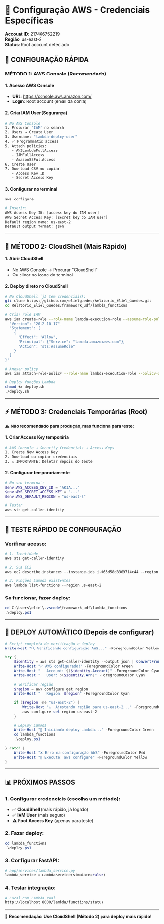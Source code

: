 # 🔐 Configuração AWS - Credenciais Específicas
**Account ID**: 217466752219  
**Região**: us-east-2  
**Status**: Root account detectado

## 🎯 **CONFIGURAÇÃO RÁPIDA**

### **MÉTODO 1: AWS Console (Recomendado)**

#### **1. Acesso AWS Console**
- **URL**: https://console.aws.amazon.com/
- **Login**: Root account (email da conta)

#### **2. Criar IAM User (Segurança)**
```bash
# No AWS Console:
1. Procurar "IAM" no search
2. Users → Create User
3. Username: "lambda-deploy-user"
4. ✅ Programmatic access
5. Attach policies:
   - AWSLambdaFullAccess
   - IAMFullAccess
   - AmazonS3FullAccess
6. Create User
7. Download CSV ou copiar:
   - Access Key ID
   - Secret Access Key
```

#### **3. Configurar no terminal**
```powershell
aws configure

# Inserir:
AWS Access Key ID: [access key do IAM user]
AWS Secret Access Key: [secret key do IAM user]
Default region name: us-east-2
Default output format: json
```

---

## 🚀 **MÉTODO 2: CloudShell (Mais Rápido)**

#### **1. Abrir CloudShell**
- No AWS Console → Procurar "CloudShell"
- Ou clicar no ícone do terminal

#### **2. Deploy direto no CloudShell**
```bash
# No CloudShell (já tem credenciais):
git clone https://github.com/elielguedes/Relatorio_Eliel_Guedes.git
cd Relatorio_Eliel_Guedes/framework_udf/lambda_functions

# Criar role IAM
aws iam create-role --role-name lambda-execution-role --assume-role-policy-document '{
  "Version": "2012-10-17",
  "Statement": [
    {
      "Effect": "Allow",
      "Principal": {"Service": "lambda.amazonaws.com"},
      "Action": "sts:AssumeRole"
    }
  ]
}'

# Anexar policy
aws iam attach-role-policy --role-name lambda-execution-role --policy-arn arn:aws:iam::aws:policy/service-role/AWSLambdaBasicExecutionRole

# Deploy funções Lambda
chmod +x deploy.sh
./deploy.sh
```

---

## ⚡ **MÉTODO 3: Credenciais Temporárias (Root)**

**⚠️ Não recomendado para produção, mas funciona para teste:**

#### **1. Criar Access Key temporária**
```bash
# AWS Console → Security Credentials → Access Keys
1. Create New Access Key
2. Download ou copiar credenciais
3. ⚠️ IMPORTANTE: Deletar depois do teste
```

#### **2. Configurar temporariamente**
```powershell
# No seu terminal:
$env:AWS_ACCESS_KEY_ID = "AKIA..."
$env:AWS_SECRET_ACCESS_KEY = "..."
$env:AWS_DEFAULT_REGION = "us-east-2"

# Testar
aws sts get-caller-identity
```

---

## 🧪 **TESTE RÁPIDO DE CONFIGURAÇÃO**

### **Verificar acesso:**
```powershell
# 1. Identidade
aws sts get-caller-identity

# 2. Sua EC2
aws ec2 describe-instances --instance-ids i-063d58d8309714c44 --region us-east-2

# 3. Funções Lambda existentes
aws lambda list-functions --region us-east-2
```

### **Se funcionar, fazer deploy:**
```powershell
cd C:\Users\eliel\.vscode\framework_udf\lambda_functions
.\deploy.ps1
```

---

## 🎯 **DEPLOY AUTOMÁTICO (Depois de configurar)**

```powershell
# Script completo de verificação e deploy
Write-Host "🔍 Verificando configuração AWS..." -ForegroundColor Yellow

try {
    $identity = aws sts get-caller-identity --output json | ConvertFrom-Json
    Write-Host "✅ AWS configurado!" -ForegroundColor Green
    Write-Host "   Account: $($identity.Account)" -ForegroundColor Cyan
    Write-Host "   User: $($identity.Arn)" -ForegroundColor Cyan
    
    # Verificar região
    $region = aws configure get region
    Write-Host "   Region: $region" -ForegroundColor Cyan
    
    if ($region -ne "us-east-2") {
        Write-Host "⚠️  Ajustando região para us-east-2..." -ForegroundColor Yellow
        aws configure set region us-east-2
    }
    
    # Deploy Lambda
    Write-Host "🚀 Iniciando deploy Lambda..." -ForegroundColor Green
    cd lambda_functions
    .\deploy.ps1
    
} catch {
    Write-Host "❌ Erro na configuração AWS" -ForegroundColor Red
    Write-Host "🔧 Execute: aws configure" -ForegroundColor Yellow
}
```

---

## 📊 **PRÓXIMOS PASSOS**

### **1. Configurar credenciais (escolha um método):**
- ✅ **CloudShell** (mais rápido, já logado)
- ✅ **IAM User** (mais seguro)
- ⚠️ **Root Access Key** (apenas para teste)

### **2. Fazer deploy:**
```powershell
cd lambda_functions
.\deploy.ps1
```

### **3. Configurar FastAPI:**
```python
# app/services/lambda_service.py
lambda_service = LambdaService(simulate=False)
```

### **4. Testar integração:**
```bash
# Local com Lambda real
http://localhost:8000/lambda/functions/status
```

---

**🎯 Recomendação: Use CloudShell (Método 2) para deploy mais rápido!**